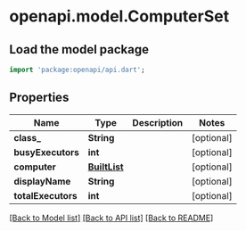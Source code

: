 # openapi.model.ComputerSet

## Load the model package
```dart
import 'package:openapi/api.dart';
```

## Properties
Name | Type | Description | Notes
------------ | ------------- | ------------- | -------------
**class_** | **String** |  | [optional] 
**busyExecutors** | **int** |  | [optional] 
**computer** | [**BuiltList<HudsonMasterComputer>**](HudsonMasterComputer.md) |  | [optional] 
**displayName** | **String** |  | [optional] 
**totalExecutors** | **int** |  | [optional] 

[[Back to Model list]](../README.md#documentation-for-models) [[Back to API list]](../README.md#documentation-for-api-endpoints) [[Back to README]](../README.md)


